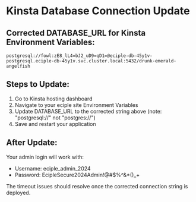 # Kinsta Database Connection Update

## Corrected DATABASE_URL for Kinsta Environment Variables:

```
postgresql://fowl:zE8_lL4=bJ2_uD9=qD1=@eciple-db-45y1v-postgresql.eciple-db-45y1v.svc.cluster.local:5432/drunk-emerald-angelfish
```

## Steps to Update:

1. Go to Kinsta hosting dashboard
2. Navigate to your eciple site Environment Variables
3. Update DATABASE_URL to the corrected string above (note: "postgresql://" not "postgres://")
4. Save and restart your application

## After Update:

Your admin login will work with:
- Username: eciple_admin_2024
- Password: EcipleSecure2024Admin!@#$%^&*()_+

The timeout issues should resolve once the corrected connection string is deployed.